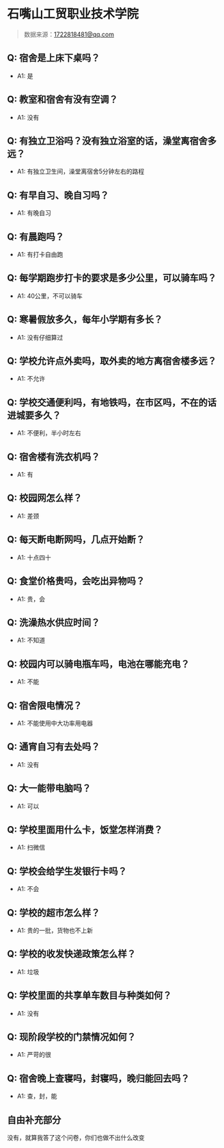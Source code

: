# 石嘴山工贸职业技术学院

> 数据来源：1722818481@qq.com

## Q: 宿舍是上床下桌吗？

- A1: 是

## Q: 教室和宿舍有没有空调？

- A1: 没有

## Q: 有独立卫浴吗？没有独立浴室的话，澡堂离宿舍多远？

- A1: 有独立卫生间，澡堂离宿舍5分钟左右的路程

## Q: 有早自习、晚自习吗？

- A1: 有晚自习

## Q: 有晨跑吗？

- A1: 有打卡自由跑

## Q: 每学期跑步打卡的要求是多少公里，可以骑车吗？

- A1: 40公里，不可以骑车

## Q: 寒暑假放多久，每年小学期有多长？

- A1: 没有仔细算过

## Q: 学校允许点外卖吗，取外卖的地方离宿舍楼多远？

- A1: 不允许

## Q: 学校交通便利吗，有地铁吗，在市区吗，不在的话进城要多久？

- A1: 不便利，半小时左右

## Q: 宿舍楼有洗衣机吗？

- A1: 有

## Q: 校园网怎么样？

- A1: 差颈

## Q: 每天断电断网吗，几点开始断？

- A1: 十点四十

## Q: 食堂价格贵吗，会吃出异物吗？

- A1: 贵，会

## Q: 洗澡热水供应时间？

- A1: 不知道

## Q: 校园内可以骑电瓶车吗，电池在哪能充电？

- A1: 不能

## Q: 宿舍限电情况？

- A1: 不能使用中大功率用电器

## Q: 通宵自习有去处吗？

- A1: 没有

## Q: 大一能带电脑吗？

- A1: 可以

## Q: 学校里面用什么卡，饭堂怎样消费？

- A1: 扫微信

## Q: 学校会给学生发银行卡吗？

- A1: 不会

## Q: 学校的超市怎么样？

- A1: 贵的一批，货物也不上新

## Q: 学校的收发快递政策怎么样？

- A1: 垃圾

## Q: 学校里面的共享单车数目与种类如何？

- A1: 没有

## Q: 现阶段学校的门禁情况如何？

- A1: 严苛的很

## Q: 宿舍晚上查寝吗，封寝吗，晚归能回去吗？

- A1: 查，封，能

## 自由补充部分

没有，就算我答了这个问卷，你们也做不出什么改变